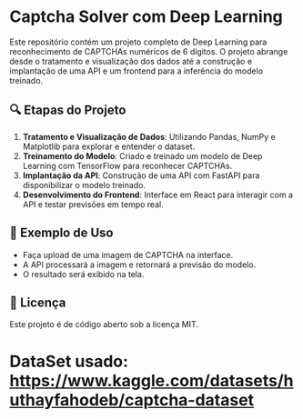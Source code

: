 # Captcha Solver com Deep Learning

Este repositório contém um projeto completo de Deep Learning para reconhecimento de CAPTCHAs numéricos de 6 dígitos. O projeto abrange desde o tratamento e visualização dos dados até a construção e implantação de uma API e um frontend para a inferência do modelo treinado.


## 🔍 Etapas do Projeto
1. **Tratamento e Visualização de Dados**: Utilizando Pandas, NumPy e Matplotlib para explorar e entender o dataset.
2. **Treinamento do Modelo**: Criado e treinado um modelo de Deep Learning com TensorFlow para reconhecer CAPTCHAs.
3. **Implantação da API**: Construção de uma API com FastAPI para disponibilizar o modelo treinado.
4. **Desenvolvimento do Frontend**: Interface em React para interagir com a API e testar previsões em tempo real.


## 📸 Exemplo de Uso
- Faça upload de uma imagem de CAPTCHA na interface.
- A API processará a imagem e retornará a previsão do modelo.
- O resultado será exibido na tela.

## 📖 Licença
Este projeto é de código aberto sob a licença MIT.

# DataSet usado: https://www.kaggle.com/datasets/huthayfahodeb/captcha-dataset



